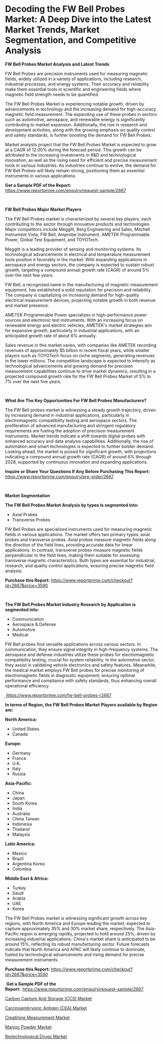 <p><h1>Decoding the FW Bell Probes Market: A Deep Dive into the Latest Market Trends, Market Segmentation, and Competitive Analysis</h1></p><p><strong>FW Bell Probes Market Analysis and Latest Trends</strong></p>
<p><p>FW Bell Probes are precision instruments used for measuring magnetic fields, widely utilized in a variety of applications, including research, industrial processes, and energy systems. Their accuracy and reliability make them essential tools in scientific and engineering fields where magnetic field strength needs to be quantified.</p><p>The FW Bell Probes Market is experiencing notable growth, driven by advancements in technology and the increasing demand for high-accuracy magnetic field measurement. The expanding use of these probes in sectors such as automotive, aerospace, and renewable energy is significantly contributing to market expansion. Additionally, the rise in research and development activities, along with the growing emphasis on quality control and safety standards, is further boosting the demand for FW Bell Probes.</p><p>Market analysts project that the FW Bell Probes Market is expected to grow at a CAGR of 12.00% during the forecast period. This growth can be attributed to the increasing investments in R&D and technological innovation, as well as the rising need for efficient and precise measurement tools in various industries. As industries continue to evolve, the demand for FW Bell Probes will likely remain strong, positioning them as essential instruments in various applications.</p></p>
<p><strong>Get a Sample PDF of the Report:&nbsp;</strong> <a href="https://www.reportprime.com/enquiry/request-sample/2667">https://www.reportprime.com/enquiry/request-sample/2667</a></p>
<p>&nbsp;</p>
<p><strong>FW Bell Probes Major Market Players</strong></p>
<p><p>The FW Bell Probes market is characterized by several key players, each contributing to the sector through innovative products and technologies. Major competitors include Meggitt, Berg Engineering and Sales, Mitchell Instrument Vista, FW Bell, Amprobe Instrument, AMETEK Programmable Power, Global Test Equipment, and TOYOTech.</p><p>Meggitt is a leading provider of sensing and monitoring systems. Its technological advancements in electrical and temperature measurement tools position it favorably in the market. With expanding applications in aerospace and energy sectors, the company is expected to sustain robust growth, targeting a compound annual growth rate (CAGR) of around 5% over the next few years.</p><p>FW Bell, a recognized name in the manufacturing of magnetic measurement equipment, has established a solid reputation for precision and reliability. The company is capitalizing on increasing demand for high-quality electrical measurement devices, projecting notable growth in both revenue and market presence. </p><p>AMETEK Programmable Power specializes in high-performance power sources and electronic test instruments. With an increasing focus on renewable energy and electric vehicles, AMETEK's market strategies aim for expansive growth, particularly in industrial applications, with an anticipated growth rate of about 6% annually.</p><p>Sales revenue in this market varies, with companies like AMETEK recording revenues of approximately $5 billion in recent fiscal years, while smaller players such as TOYOTech focus on niche segments, generating revenues in the lower millions. The competitive landscape is expected to intensify as technological advancements and growing demand for precision measurement capabilities continue to drive market dynamics, resulting in a projected compound growth rate for the FW Bell Probes Market of 5% to 7% over the next five years.</p></p>
<p>&nbsp;</p>
<p><strong>What Are The Key Opportunities For FW Bell Probes Manufacturers?</strong></p>
<p><p>The FW Bell probes market is witnessing a steady growth trajectory, driven by increasing demand in industrial applications, particularly in electromagnetic compatibility testing and aerospace sectors. The proliferation of advanced manufacturing and stringent regulatory requirements are fueling the adoption of precision measurement instruments. Market trends indicate a shift towards digital probes with enhanced accuracy and data analysis capabilities. Additionally, the rise of automation and smart technologies is expected to further bolster demand. Looking ahead, the market is poised for significant growth, with projections indicating a compound annual growth rate (CAGR) of around 6% through 2028, supported by continuous innovation and expanding applications.</p></p>
<p><strong>Inquire or Share Your Questions If Any Before Purchasing This Report:</strong> <a href="https://www.reportprime.com/enquiry/pre-order/2667">https://www.reportprime.com/enquiry/pre-order/2667</a></p>
<p>&nbsp;</p>
<p><strong>Market Segmentation</strong></p>
<p><strong>The FW Bell Probes Market Analysis by types is segmented into:</strong></p>
<p><ul><li>Axial Probes</li><li>Transverse Probes</li></ul></p>
<p><p>FW Bell Probes are specialized instruments used for measuring magnetic fields in various applications. The market offers two primary types: axial probes and transverse probes. Axial probes measure magnetic fields along the direction of the field lines, providing accurate data for linear applications. In contrast, transverse probes measure magnetic fields perpendicular to the field lines, making them suitable for assessing transverse magnetic characteristics. Both types are essential for industrial, research, and quality control applications, ensuring precise magnetic field analysis.</p></p>
<p><strong>Purchase this Report:&nbsp;</strong><a href="https://www.reportprime.com/checkout?id=2667&price=3590">https://www.reportprime.com/checkout?id=2667&price=3590</a></p>
<p>&nbsp;</p>
<p><strong>The FW Bell Probes Market Industry Research by Application is segmented into:</strong></p>
<p><ul><li>Communication</li><li>Aerospace & Defense</li><li>Automotive</li><li>Medical</li></ul></p>
<p><p>FW Bell probes find versatile applications across various sectors. In communication, they ensure signal integrity in high-frequency systems. The aerospace and defense industries utilize these probes for electromagnetic compatibility testing, crucial for system reliability. In the automotive sector, they assist in validating vehicle electronics and safety features. Meanwhile, the medical market employs FW Bell probes for precise monitoring of electromagnetic fields in diagnostic equipment, ensuring optimal performance and compliance with safety standards, thus enhancing overall operational efficiency.</p></p>
<p><a href="https://www.reportprime.com/fw-bell-probes-r2667">&nbsp;https://www.reportprime.com/fw-bell-probes-r2667</a></p>
<p><strong>In terms of Region, the FW Bell Probes Market Players available by Region are:</strong></p>
<p>
    <p> <strong> North America: </strong>
        <ul>
            <li>United States</li>
            <li>Canada</li>
        </ul>
        </p> 
    <p> <strong> Europe: </strong>
        <ul>
            <li>Germany</li>
            <li>France</li>
            <li>U.K.</li>
            <li>Italy</li>
            <li>Russia</li>
        </ul>
        </p> 
    <p> <strong> Asia-Pacific: </strong>
        <ul>
            <li>China</li>
            <li>Japan</li>
            <li>South Korea</li>
            <li>India</li>
            <li>Australia</li>
            <li>China Taiwan</li>
            <li>Indonesia</li>
            <li>Thailand</li>
            <li>Malaysia</li>
        </ul>
        </p> 
    <p> <strong> Latin America: </strong>
        <ul>
            <li>Mexico</li>
            <li>Brazil</li>
            <li>Argentina Korea</li>
            <li>Colombia</li>
        </ul>
        </p> 
    <p> <strong> Middle East & Africa: </strong>
        <ul>
            <li>Turkey</li>
            <li>Saudi</li>
            <li>Arabia</li>
            <li>UAE</li>
            <li>Korea</li>
        </ul>
    </p>
    </p>
<p><p>The FW Bell Probes market is witnessing significant growth across key regions, with North America and Europe leading the market, expected to capture approximately 35% and 30% market share, respectively. The Asia-Pacific region is emerging rapidly, projected to hold around 25%, driven by increasing industrial applications. China's market share is anticipated to be around 15%, reflecting its robust manufacturing sector. Future forecasts indicate that North America and APAC will likely continue to dominate, fueled by technological advancements and rising demand for precise measurement instruments.</p></p>
<p><strong>Purchase this Report: </strong><a href="https://www.reportprime.com/checkout?id=2667&price=3590">https://www.reportprime.com/checkout?id=2667&price=3590</a></p>
<p>&nbsp;<strong>Get a Sample PDF of the Report:&nbsp;&nbsp;</strong><a href="https://www.reportprime.com/enquiry/request-sample/2667">https://www.reportprime.com/enquiry/request-sample/2667</a></p>
<p><strong></strong></p>
<p><p><a href="https://issuu.com/reportprime-2/docs/carbon-capture-and-storage-ccs-mark_9e738d8119ae42">Carbon Capture And Storage (CCS) Market</a></p><p><a href="https://issuu.com/reportprime-2/docs/carcinoembryonic-antigen-cea-market_2eb441bd1fa60f">Carcinoembryonic Antigen (CEA) Market</a></p><p><a href="https://www.linkedin.com/pulse/future-trends-global-creatinine-measurement-market-insights-6ybyc?trackingId=dLcYDJv6RpKAoIYoWHfTkw%3D%3D">Creatinine Measurement Market</a></p><p><a href="https://www.linkedin.com/pulse/global-manioc-powder-market-sector2024-2031-metrics-strategic-qocgf?trackingId=gh1gAAnwSgmh5M2im54%2FTA%3D%3D">Manioc Powder Market</a></p><p><a href="https://www.linkedin.com/pulse/how-biotechnological-drugs-market-evolve-growth-analysis-klc0c?trackingId=9xTvajd5TNyplP6WNFiEkg%3D%3D">Biotechnological Drugs Market</a></p></p>